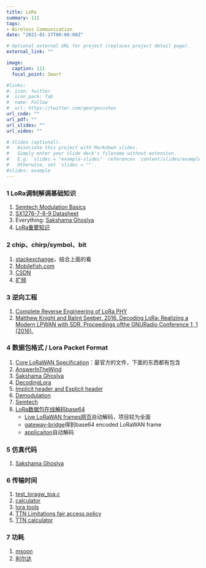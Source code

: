 ```yaml
---
title: LoRa
summary: 111
tags:
- Wireless Communication
date: "2021-01-17T00:00:00Z"

# Optional external URL for project (replaces project detail page).
external_link: ""

image:
  caption: 111
  focal_point: Smart

#links:
#- icon: twitter
#  icon_pack: fab
#  name: Follow
#  url: https://twitter.com/georgecushen
url_code: ""
url_pdf: ""
url_slides: ""
url_video: ""

# Slides (optional).
#   Associate this project with Markdown slides.
#   Simply enter your slide deck's filename without extension.
#   E.g. `slides = "example-slides"` references `content/slides/example-slides.md`.
#   Otherwise, set `slides = ""`.
#slides: example
---
```


### 1 LoRa调制解调基础知识
1. [Semtech Modulation Basics](https://www.semtech.com/search/results?keywords=Modulation+Basics%2A)
2. [SX1276-7-8-9 Datasheet](https://www.semtech.com/search/results?keywords=SX1276-7-8-9+Datasheet%2A)
3. Everything: [Sakshama Ghoslya](https://www.sghoslya.com/p/lora_9.html)
4. [LoRa重要知识](https://www.jianshu.com/p/7b6a1732ff05)

### 2 chip、chirp/symbol、bit
1. [stackexchange](https://electronics.stackexchange.com/questions/278192/understanding-the-relationship-between-lora-chips-chirps-symbols-and-bits)，结合上面的看
2. [Mobilefish.com](https://lora.readthedocs.io/en/latest/#id11)
3. [CSDN](https://blog.csdn.net/qq_36389327/article/details/82382299)
4. [扩频](https://blog.csdn.net/Ttian6/article/details/94216682?ops_request_misc=%257B%2522request%255Fid%2522%253A%2522161131582716780255248770%2522%252C%2522scm%2522%253A%252220140713.130102334..%2522%257D&request_id=161131582716780255248770&biz_id=0&utm_medium=distribute.pc_search_result.none-task-blog-2~all~sobaiduend~default-4-94216682.first_rank_v2_pc_rank_v29&utm_term=%E6%89%A9%E9%A2%91&spm=1018.2226.3001.4187)

### 3 逆向工程
1. [Complete Reverse Engineering of LoRa PHY](https://onedrive.gimhoy.com/sharepoint/aHR0cHM6Ly9zZXVlZHVjbjEtbXkuc2hhcmVwb2ludC5jb20vOmI6L2cvcGVyc29uYWwvMjIwMjA0NjAxX3NldV9lZHVfY24vRVdHa3JTSE4zWlZEc3ptZGIzN2tKUmNCZFhQMU1sSTFHcURFdXJjcGdYTkJrZz9lPXNYOHRIdA==.mp3)
2. [Matthew Knight and Balint Seeber. 2016. Decoding LoRa: Realizing a Modern LPWAN with SDR. Proceedings ofthe GNURadio Conference 1, 1 (2016).](https://pubs.gnuradio.org/index.php/grcon/article/view/8)

### 4 数据包格式 /  Lora Packet Format
1. [Core LoRaWAN Specification](https://lora-alliance.org/lorawan-for-developers)：最官方的文件，下面的东西都有包含
2. [AnswerInTheWind](https://www.cnblogs.com/answerinthewind/p/6206706.html)
3. [Sakshama Ghoslya](https://www.sghoslya.com/p/lora-is-chirp-spread-spectrum.html)
4. [DecodingLora](https://revspace.nl/DecodingLora)
5. [Implicit header and Explicit header](https://www.rfwireless-world.com/Terminology/What-is-difference-between-Implicit-header-and-Explicit-header-in-LoRaWAN-packet.html)
6. [Demodulation](https://myriadrf.org/news/lora-modem-limesdr/)
7. [Semtech](https://lora-developers.semtech.com/knowledge-base/faq/P40)
8. [LoRa数据包在线解码base64](https://lorawan-packet-decoder-0ta6puiniaut.runkit.sh/)
   - [Live LoRaWAN frames网页](http://47.110.36.225:8080/#/organizations/1/gateways/0016c001ff10d3f6/frames)自动解码，项目较为全面
   - [gateway-bridge](https://www.chirpstack.io/gateway-bridge/payloads/events/)得到base64 encoded LoRaWAN frame
   - [applicaiton](https://www.chirpstack.io/application-server/integrations/mqtt/)自动解码

### 5 仿真代码
1. [Sakshama Ghoslya](https://www.sghoslya.com/p/how-to-buy-lora-matlab-codes.html)

### 6 传输时间
1. [test_loragw_toa.c](https://github.com/Lora-net/sx1302_hal/blob/master/libloragw/tst/test_loragw_toa.c)
2. [calculator](https://www.semtech.com/search/results?keywords=calculator%2A)
3. [lora tools](https://www.loratools.nl/#/airtime)
4. [TTN Limitations fair access policy](https://www.thethingsnetwork.org/forum/t/limitations-data-rate-packet-size-30-seconds-uplink-and-10-messages-downlink-per-day-fair-access-policy-guidelines/1300)
5. [TTN calculator](https://www.thethingsnetwork.org/airtime-calculator/#)

### 7 功耗
1. [msoon](https://doc.sm.tc/station/index.html)
2. [利尔达](https://zhuanlan.zhihu.com/p/107189375)